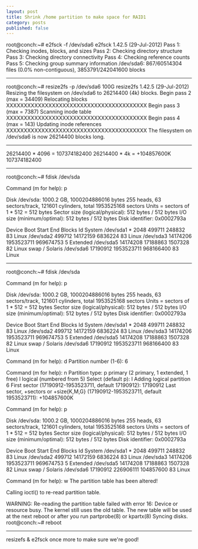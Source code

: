 ```yaml
---
layout: post
title: Shrink /home partition to make space for RAID1
category: posts
published: false
---
```


root@conch:~# e2fsck -f /dev/sda6 
e2fsck 1.42.5 (29-Jul-2012)
Pass 1: Checking inodes, blocks, and sizes
Pass 2: Checking directory structure
Pass 3: Checking directory connectivity
Pass 4: Checking reference counts
Pass 5: Checking group summary information
/dev/sda6: 867/60514304 files (0.0% non-contiguous), 3853791/242041600 blocks

---

root@conch:~# resize2fs -p /dev/sda6 100G
resize2fs 1.42.5 (29-Jul-2012)
Resizing the filesystem on /dev/sda6 to 26214400 (4k) blocks.
Begin pass 2 (max = 34409)
Relocating blocks             XXXXXXXXXXXXXXXXXXXXXXXXXXXXXXXXXXXXXXXX
Begin pass 3 (max = 7387)
Scanning inode table          XXXXXXXXXXXXXXXXXXXXXXXXXXXXXXXXXXXXXXXX
Begin pass 4 (max = 143)
Updating inode references     XXXXXXXXXXXXXXXXXXXXXXXXXXXXXXXXXXXXXXXX
The filesystem on /dev/sda6 is now 26214400 blocks long.

---

26214400 * 4096 = 107374182400
26214400 * 4k = +104857600K
107374182400

---

root@conch:~# fdisk /dev/sda

Command (m for help): p

Disk /dev/sda: 1000.2 GB, 1000204886016 bytes
255 heads, 63 sectors/track, 121601 cylinders, total 1953525168 sectors
Units = sectors of 1 * 512 = 512 bytes
Sector size (logical/physical): 512 bytes / 512 bytes
I/O size (minimum/optimal): 512 bytes / 512 bytes
Disk identifier: 0x0002793a

   Device Boot      Start         End      Blocks   Id  System
/dev/sda1   *        2048      499711      248832   83  Linux
/dev/sda2          499712    14172159     6836224   83  Linux
/dev/sda3        14174206  1953523711   969674753    5  Extended
/dev/sda5        14174208    17188863     1507328   82  Linux swap / Solaris
/dev/sda6        17190912  1953523711   968166400   83  Linux

---

root@conch:~# fdisk /dev/sda

Command (m for help): p

Disk /dev/sda: 1000.2 GB, 1000204886016 bytes
255 heads, 63 sectors/track, 121601 cylinders, total 1953525168 sectors
Units = sectors of 1 * 512 = 512 bytes
Sector size (logical/physical): 512 bytes / 512 bytes
I/O size (minimum/optimal): 512 bytes / 512 bytes
Disk identifier: 0x0002793a

   Device Boot      Start         End      Blocks   Id  System
/dev/sda1   *        2048      499711      248832   83  Linux
/dev/sda2          499712    14172159     6836224   83  Linux
/dev/sda3        14174206  1953523711   969674753    5  Extended
/dev/sda5        14174208    17188863     1507328   82  Linux swap / Solaris
/dev/sda6        17190912  1953523711   968166400   83  Linux

Command (m for help): d
Partition number (1-6): 6

Command (m for help): n
Partition type:
   p   primary (2 primary, 1 extended, 1 free)
   l   logical (numbered from 5)
Select (default p): l
Adding logical partition 6
First sector (17190912-1953523711, default 17190912): 17190912
Last sector, +sectors or +size{K,M,G} (17190912-1953523711, default 1953523711): +104857600K

Command (m for help): p

Disk /dev/sda: 1000.2 GB, 1000204886016 bytes
255 heads, 63 sectors/track, 121601 cylinders, total 1953525168 sectors
Units = sectors of 1 * 512 = 512 bytes
Sector size (logical/physical): 512 bytes / 512 bytes
I/O size (minimum/optimal): 512 bytes / 512 bytes
Disk identifier: 0x0002793a

   Device Boot      Start         End      Blocks   Id  System
/dev/sda1   *        2048      499711      248832   83  Linux
/dev/sda2          499712    14172159     6836224   83  Linux
/dev/sda3        14174206  1953523711   969674753    5  Extended
/dev/sda5        14174208    17188863     1507328   82  Linux swap / Solaris
/dev/sda6        17190912   226906111   104857600   83  Linux

Command (m for help): w
The partition table has been altered!

Calling ioctl() to re-read partition table.

WARNING: Re-reading the partition table failed with error 16: Device or resource busy.
The kernel still uses the old table. The new table will be used at
the next reboot or after you run partprobe(8) or kpartx(8)
Syncing disks.
root@conch:~# reboot

---

resizefs & e2fsck once more to make sure we're good!
